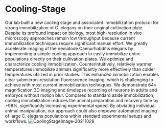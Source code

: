 # Cooling-Stage
Our lab built a new cooling stage and associated immobilization protocol 
for strong immobilization of C. elegans on their original cultivation plate.
Despite its profound impact on biology, most high-resolution in vivo microscopy
approaches remain low throughput because current immobilization techniques 
require significant manual effort. We greatly accelerate imaging of the nematode
Caenorhabditis elegans by implementing a simple cooling approach to easily 
immobilize entire populations directly on their cultivation plates. We optimize
and characterize cooling immobilization. Counterintuitively, relatively warmer 
temperatures immobilize animals significantly more effectively than colder 
temperatures utilized in prior studies. This enhanced immobilization enables 
clear submicron-resolution fluorescence imaging, which is challenging to achieve
with most current immobilization techniques. We demonstrate 64× magnification 3D
imaging and timelapse recording of neurons in adults and embryos without motion 
blur. Compared to standard azide immobilization, cooling immobilization reduces 
the animal preparation and recovery time by >98%, significantly increasing 
experimental speed. By obviating individual animal manipulation, our approach 
could also empower automated imaging of large C. elegans populations within 
standard experimental setups and workflows.
![CoolingStageImage-20211028](https://user-images.githubusercontent.com/73413475/182185539-722d9b1f-d3dd-4b11-854e-0e93d425a5bd.jpg)
